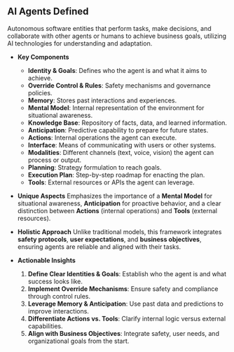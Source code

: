 ##  **AI Agents Defined**
  
Autonomous software entities that perform tasks, make decisions, and collaborate with other agents or humans to achieve business goals, utilizing AI technologies for understanding and adaptation.

* **Key Components**

    * **Identity & Goals**: Defines who the agent is and what it aims to achieve.
    * **Override Control & Rules**: Safety mechanisms and governance policies.
    * **Memory**: Stores past interactions and experiences.
    * **Mental Model**: Internal representation of the environment for situational awareness.
    * **Knowledge Base**: Repository of facts, data, and learned information.
    * **Anticipation**: Predictive capability to prepare for future states.
    * **Actions**: Internal operations the agent can execute.
    * **Interface**: Means of communicating with users or other systems.
    * **Modalities**: Different channels (text, voice, vision) the agent can process or output.
    * **Planning**: Strategy formulation to reach goals.
    * **Execution Plan**: Step-by-step roadmap for enacting the plan.
    * **Tools**: External resources or APIs the agent can leverage.

* **Unique Aspects**
  Emphasizes the importance of a **Mental Model** for situational awareness, **Anticipation** for proactive behavior, and a clear distinction between **Actions** (internal operations) and **Tools** (external resources).

* **Holistic Approach**
  Unlike traditional models, this framework integrates **safety protocols**, **user expectations**, and **business objectives**, ensuring agents are reliable and aligned with their tasks.

* **Actionable Insights**

    1. **Define Clear Identities & Goals**: Establish who the agent is and what success looks like.
    2. **Implement Override Mechanisms**: Ensure safety and compliance through control rules.
    3. **Leverage Memory & Anticipation**: Use past data and predictions to improve interactions.
    4. **Differentiate Actions vs. Tools**: Clarify internal logic versus external capabilities.
    5. **Align with Business Objectives**: Integrate safety, user needs, and organizational goals from the start.
